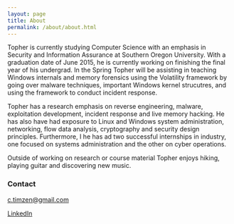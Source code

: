 ```yaml
---
layout: page
title: About
permalink: /about/about.html
---
```


Topher is currently studying Computer Science with an emphasis in Security and Information Assurance at Southern Oregon University. With a graduation date of June 2015, he is currently working on finishing the final year of his undergrad. In the Spring Topher will be assisting in teaching Windows internals and memory forensics using the Volatility framework by going over malware techniques, important Windows kernel strucutres, and using the framework to conduct incident response.

Topher has a research emphasis on reverse engineering, malware, exploitation development, incident response and live memory hacking. He has also have had exposure to Linux and Windows system administration, networking, flow data analysis, cryptography and security design principles. Furthermore, I he has ad two successful internships in industry, one focused on systems administration and the other on cyber operations. 

Outside of working on research or course material Topher enjoys hiking, playing guitar and discovering new music. 

### Contact

[c.timzen@gmail.com](mailto:c.timzen@gmail.com)

[LinkedIn](https://www.linkedin.com/in/tophertimzen)
